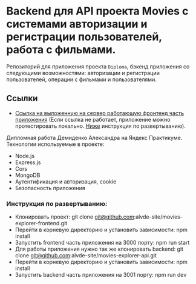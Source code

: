 # Backend для API проекта Movies с системами авторизации и регистрации пользователей, работа с фильмами.
Репозиторий для приложения проекта `Diploma`, бэкенд приложения со следующими возможностями: авторизации и регистрации пользователей, операции с фильмами и пользователями.

## Сcылки
* [Ссылка на выложенную на сервер работающую фронтенд часть приложения](https://alvde-mesto.nomoredomains.sbs/) (Если ссылка не работает, приложение можно протестировать локально. [Ниже](#инструкция-по-развертыванию) инструкция по развертыванию).

Дипломная работа Демиденко Александра на Яндекс Практикуме.
Технологии используемые в проекте:
* Node.js
* Express.js
* Cors
* MongoDB
* Аутентификация и авторизация, cookie
* Безопасность приложения

### Инструкция по развертыванию:
* Клонировать проект: git clone git@github.com:alvde-site/movies-explorer-frontend.git
* Перейти в корневую директорию и установить зависимости: npm install
* Запустить frontend часть приложения на 3000 порту: npm run start
* Для работы приложения нужно так же клонировать backend: git clone git@github.com:alvde-site/movies-explorer-api.git
* Перейти в корневую директорию и установить зависимости: npm install
* Запустить backend часть приложения на 3001 порту: npm run dev
